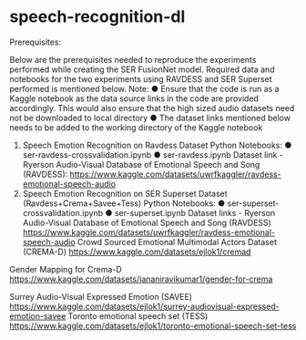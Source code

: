 # speech-recognition-dl

Prerequisites:

Below are the prerequisites needed to reproduce the experiments performed while creating the SER FusionNet model. Required data and notebooks for the two experiments using RAVDESS and SER Superset performed is mentioned below.
Note:
●	Ensure that the code is run as a Kaggle notebook as the data source links in the code are provided accordingly. This would also ensure that the high sized audio datasets need not be downloaded to local directory
●	The dataset links mentioned below needs to be added to the working directory of the Kaggle notebook

1)	Speech Emotion Recognition on Ravdess Dataset
Python Notebooks:
●	ser-ravdess-crossvalidation.ipynb
●	ser-ravdess.ipynb
Dataset link - Ryerson Audio-Visual Database of Emotional Speech and Song (RAVDESS):
https://www.kaggle.com/datasets/uwrfkaggler/ravdess-emotional-speech-audio
2)	Speech Emotion Recognition on SER Superset Dataset (Ravdess+Crema+Savee+Tess)
Python Notebooks:
●	ser-superset-crossvalidation.ipynb
●	ser-superset.ipynb
Dataset links - Ryerson Audio-Visual Database of Emotional Speech and Song (RAVDESS)
https://www.kaggle.com/datasets/uwrfkaggler/ravdess-emotional-speech-audio
Crowd Sourced Emotional Multimodal Actors Dataset (CREMA-D)
https://www.kaggle.com/datasets/ejlok1/cremad

Gender Mapping for Crema-D
https://www.kaggle.com/datasets/jananiravikumar1/gender-for-crema

Surrey Audio-Visual Expressed Emotion (SAVEE) https://www.kaggle.com/datasets/ejlok1/surrey-audiovisual-expressed-emotion-savee
Toronto emotional speech set (TESS) https://www.kaggle.com/datasets/ejlok1/toronto-emotional-speech-set-tess
